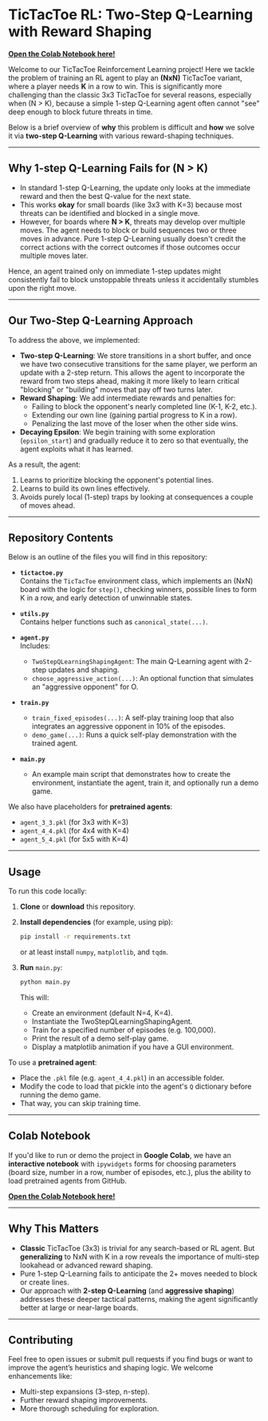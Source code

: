 # TicTacToe RL: Two-Step Q-Learning with Reward Shaping

[**Open the Colab Notebook here!**](https://colab.research.google.com/drive/1UCl0LNdFOJXsnsSumb6awv7aHiSWzAC6?usp=sharing)

Welcome to our TicTacToe Reinforcement Learning project! Here we tackle the problem of training an RL agent to play an **\(NxN\)** TicTacToe variant, where a player needs **K** in a row to win. This is significantly more challenging than the classic 3x3 TicTacToe for several reasons, especially when \(N > K\), because a simple 1-step Q-Learning agent often cannot "see" deep enough to block future threats in time.

Below is a brief overview of **why** this problem is difficult and **how** we solve it via **two-step Q-Learning** with various reward-shaping techniques.

---

## Why 1-step Q-Learning Fails for \(N > K\)

- In standard 1-step Q-Learning, the update only looks at the immediate reward and then the best Q-value for the next state. 
- This works **okay** for small boards (like 3x3 with K=3) because most threats can be identified and blocked in a single move. 
- However, for boards where **N > K**, threats may develop over multiple moves. The agent needs to block or build sequences two or three moves in advance. Pure 1-step Q-Learning usually doesn't credit the correct actions with the correct outcomes if those outcomes occur multiple moves later.

Hence, an agent trained only on immediate 1-step updates might consistently fail to block unstoppable threats unless it accidentally stumbles upon the right move. 

---

## Our Two-Step Q-Learning Approach

To address the above, we implemented:
- **Two-step Q-Learning**: We store transitions in a short buffer, and once we have two consecutive transitions for the same player, we perform an update with a 2-step return. This allows the agent to incorporate the reward from two steps ahead, making it more likely to learn critical "blocking" or "building" moves that pay off two turns later.
- **Reward Shaping**: We add intermediate rewards and penalties for:
  - Failing to block the opponent's nearly completed line (K-1, K-2, etc.).
  - Extending our own line (gaining partial progress to K in a row).
  - Penalizing the last move of the loser when the other side wins.
- **Decaying Epsilon**: We begin training with some exploration (`epsilon_start`) and gradually reduce it to zero so that eventually, the agent exploits what it has learned.

As a result, the agent:
1. Learns to prioritize blocking the opponent's potential lines.
2. Learns to build its own lines effectively.
3. Avoids purely local (1-step) traps by looking at consequences a couple of moves ahead.

---

## Repository Contents

Below is an outline of the files you will find in this repository:

- **`tictactoe.py`**  
  Contains the `TicTacToe` environment class, which implements an \(NxN\) board with the logic for `step()`, checking winners, possible lines to form K in a row, and early detection of unwinnable states.

- **`utils.py`**  
  Contains helper functions such as `canonical_state(...)`.

- **`agent.py`**  
  Includes:
  - `TwoStepQLearningShapingAgent`: The main Q-Learning agent with 2-step updates and shaping.
  - `choose_aggressive_action(...)`: An optional function that simulates an "aggressive opponent" for O.

- **`train.py`**  
  - `train_fixed_episodes(...)`: A self-play training loop that also integrates an aggressive opponent in 10% of the episodes.
  - `demo_game(...)`: Runs a quick self-play demonstration with the trained agent.

- **`main.py`**  
  - An example main script that demonstrates how to create the environment, instantiate the agent, train it, and optionally run a demo game.  

We also have placeholders for **pretrained agents**:

- `agent_3_3.pkl` (for 3x3 with K=3)
- `agent_4_4.pkl` (for 4x4 with K=4)
- `agent_5_4.pkl` (for 5x5 with K=4)

---

## Usage

To run this code locally:

1. **Clone** or **download** this repository.

2. **Install dependencies** (for example, using pip):
   ```bash
   pip install -r requirements.txt
   ```
   or at least install `numpy`, `matplotlib`, and `tqdm`.

3. **Run** `main.py`:
   ```bash
   python main.py
   ```
   This will:
   - Create an environment (default N=4, K=4).
   - Instantiate the TwoStepQLearningShapingAgent.
   - Train for a specified number of episodes (e.g. 100,000).
   - Print the result of a demo self-play game.
   - Display a matplotlib animation if you have a GUI environment. 

To use a **pretrained agent**:

- Place the `.pkl` file (e.g. `agent_4_4.pkl`) in an accessible folder.
- Modify the code to load that pickle into the agent's `Q` dictionary before running the demo game. 
- That way, you can skip training time.

---

## Colab Notebook

If you'd like to run or demo the project in **Google Colab**, we have an **interactive notebook** with `ipywidgets` forms for choosing parameters (board size, number in a row, number of episodes, etc.), plus the ability to load pretrained agents from GitHub. 

[**Open the Colab Notebook here!**](https://colab.research.google.com/drive/1UCl0LNdFOJXsnsSumb6awv7aHiSWzAC6?usp=sharing)

---

## Why This Matters

- **Classic** TicTacToe (3x3) is trivial for any search-based or RL agent. But **generalizing** to NxN with K in a row reveals the importance of multi-step lookahead or advanced reward shaping.
- Pure 1-step Q-Learning fails to anticipate the 2+ moves needed to block or create lines. 
- Our approach with **2-step Q-Learning** (and **aggressive shaping**) addresses these deeper tactical patterns, making the agent significantly better at large or near-large boards.

---

## Contributing

Feel free to open issues or submit pull requests if you find bugs or want to improve the agent’s heuristics and shaping logic. We welcome enhancements like:
- Multi-step expansions (3-step, n-step).
- Further reward shaping improvements.
- More thorough scheduling for exploration.
